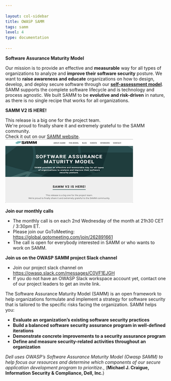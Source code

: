 ```yaml
---

layout: col-sidebar
title: OWASP SAMM
tags: samm
level: 4
type: documentation

---
```


**Software Assurance Maturity Model**

Our mission is to provide an effective and **measurable** way for all types of organizations to analyze and **improve their software security** posture. We want to **raise awareness and educate** organizations on how to design, develop, and deploy secure software through our [**self-assessment model**](https://owaspsamm.org/assessment/). SAMM supports the complete software lifecycle and is technology and process agnostic. We built SAMM to be **evolutive and risk-driven** in nature, as there is no single recipe that works for all organizations.

**SAMM V2 IS HERE!**

This release is a big one for the project team.<br>
We're proud to finally share it and extremely grateful to the SAMM community.<br>
Check it out on our [SAMM website](https://owaspsamm.org/blog/2020/01/31/samm2-release/).<br>
[![SAMM Website](assets/images/OWASPSAMM.png)](https://owaspsamm.org/blog/2020/01/31/samm2-release/)

**Join our monthly calls**

  - The monthly call is on each 2nd Wednesday of the month at 21h30 CET
    / 3:30pm ET.
  - Please join our GoToMeeting:
    <https://global.gotomeeting.com/join/262891661>
  - The call is open for everybody interested in SAMM or who wants to
    work on SAMM.

**Join us on the OWASP SAMM project Slack channel**

  - Join our project slack channel on
    <https://owasp.slack.com/messages/C0VF1EJGH>
  - If you do not have an OWASP Slack workspace account yet, contact one
    of our project leaders to get an invite link.

The Software Assurance Maturity Model (SAMM) is an open framework to
help organizations formulate and implement a strategy for software
security that is tailored to the specific risks facing the organization.
SAMM helps you:

  - **Evaluate an organization’s existing software security practices**
  - **Build a balanced software security assurance program in
    well-defined iterations**
  - **Demonstrate concrete improvements to a security assurance
    program**
  - **Define and measure security-related activities throughout an
    organization**

*Dell uses OWASP’s Software Assurance Maturity Model (Owasp SAMM) to
help focus our resources and determine which components of our secure
application development program to prioritize.*, (**Michael J. Craigue,
Information Security & Compliance, Dell, Inc.**)




